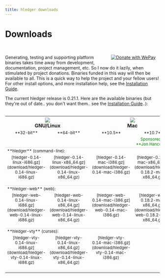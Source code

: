 ```yaml
---
title: hledger downloads
---
```


# Downloads

<style>
table {
    margin:2em 0;
}
tr.heading td {
    border-top:thin solid #ddd;
}
td {
    vertical-align:top;
    font-size:small;
}
td a:link {
   color:#888;
}
td strong a:link {
   color:#000;
}
</style>

<br>
<a href="https://www.wepay.com/donate/hledger?ref=widget&utm_medium=widget&utm_campaign=donation"
   target="_blank" style="float:right;margin:1em;"
   ><img src="https://www.wepay.com/img/widgets/donate_with_wepay.png" alt="Donate with WePay" /></a>

Generating, testing and supporting platform binaries takes time away from development, documentation, project management, etc. 
So I now do it lazily, when stimulated by project donations.
Binaries funded in this way will then be available to all.
This is a quick way to help the project and your fellow users!
For other install options, and more installation help, see the [Installation Guide](INSTALL.html).

The current hledger release is 0.21.1.
Here are the available binaries (but they're out of date.. you don't want
them.. see the [Installation Guide](INSTALL.html)..):

<table>
  <tr>
    <th width="40%" colspan=2><img src="images/linux.png" /><br />GNU/Linux</th>
    <th width="40%" colspan=2><img src="images/mac.png" border=0 /><br />Mac</th>
    <th width="20%"><img src="images/windows.png" border=0 /><br />Windows</th>
  </tr>
  <tr style="text-align:center; white-space:nowrap;">
    <td width="20%">**32-bit**</td>
    <td width="20%">**64-bit**</td>
    <td width="20%">**10.5**</td>
    <td width="20%">**10.7**</td>
    <td width="20%"></td>
  </tr>
  <tr style="text-align:center;color:green;">
    <td width="20%"></td>
    <td width="20%"></td>
    <td width="20%"></td>
    <td width="20%">Sponsored by **Jon&nbsp;Hancock**</td>
    <td width="20%"></td>
  </tr>

  <tr class="heading"><td colspan=5>**hledger** (command-line):</td></tr>
  <tr align="center">
    <td>
      [hledger-0.14-linux-i686.gz](download/hledger-0.14-linux-i686.gz)<br><br>
    </td>
    <td>
      [hledger-0.14-linux-x86_64.gz](download/hledger-0.14-linux-x86_64.gz)<br><br>
    </td>
    <td>
      [hledger-0.14-mac-i386.gz](download/hledger-0.14-mac-i386.gz)<br><br>
    </td>
    <td>
      [hledger-0.18.2-mac-x86_64.gz](download/hledger-0.18.2-mac-x86_64.gz)<br><br>
    </td>
    <td>
      [hledger-0.14-windows-i386.exe.zip](download/hledger-0.14-windows-i386.exe.zip)
    </td>
  </tr>

  <!-- <tr><td colspan=4>optional add-ons:</td></tr> -->
  <tr class="heading"><td colspan=5>**hledger-web** (web):</td></tr>
  <tr align="center">
    <td>
      [hledger-web-0.14-linux-i686.gz](download/hledger-web-0.14-linux-i686.gz)<br><br>
    </td>
    <td>
      [hledger-web-0.14-linux-x86_64.gz](download/hledger-web-0.14-linux-x86_64.gz)<br><br>
    </td>
    <td>
      [hledger-web-0.14-mac-i386.gz](download/hledger-web-0.14-mac-i386.gz)<br><br>
    </td>
    <td>
      [hledger-web-0.18.2-mac-x86_64.gz](download/hledger-web-0.18.2-mac-x86_64.gz)<br><br>
    </td>
    <td>
      [hledger-web-0.14-windows-i386.exe.zip](download/hledger-web-0.14-windows-i386.exe.zip)
    </td>
  </tr>

  <tr class="heading"><td colspan=5>**hledger-vty** (curses):</td></tr>
  <tr align="center">
    <td>
      [hledger-vty-0.14-linux-i686.gz](download/hledger-vty-0.14-linux-i686.gz)<br><br>
    </td>
    <td>
      [hledger-vty-0.14-linux-x86_64.gz](download/hledger-vty-0.14-linux-x86_64.gz)<br><br>
    </td>
    <td>
      [hledger-vty-0.14-mac-i386.gz](download/hledger-vty-0.14-mac-i386.gz)<br><br>
    </td>
    <td>
    </td>
    <td>
      not supported
    </td>
  </tr>

  <tr class="heading"><td colspan=5></td></tr>

  <!-- <tr class="heading"><td colspan=5>**hledger-chart** (pie chart generator):</td></tr> -->
  <!-- <tr align="center"> -->
  <!--   <td> -->
  <!--     <\!-- [hledger-chart-0.14-linux-i686.gz](download/hledger-chart-0.14-linux-i686.gz)<br><br> -\-> -->
  <!--     &nbsp; -->
  <!--   </td> -->
  <!--   <td> -->
  <!--     <\!-- [hledger-chart-0.14-linux-x86_64.gz](download/hledger-chart-0.14-linux-x86_64.gz)<br><br> -\-> -->
  <!--   </td> -->
  <!--   <td> -->
  <!--     <\!-- [hledger-chart-0.14-mac-i386.gz](download/hledger-chart-0.14-mac-i386.gz)<br><br> -\-> -->
  <!--   </td> -->
  <!--   <td> -->
  <!--   </td> -->
  <!--   <td> -->
  <!--   </td> -->
  <!-- </tr> -->

  <!-- <tr> -->
  <!--   <td colspan=2> -->
  <!--     Open a terminal window and go to your browser's download directory, then:   -->
  <!--     `$ gunzip hledger-*86*`   -->
  <!--     `$ mv hledger-*86* hledger`   -->
  <!--     `$ chmod +x hledger`   -->
  <!--     `$ ./hledger`   -->
  <!--   </td> -->
  <!--   <td> -->
  <!--     Double-click the downloaded file to decompress it.   -->
  <!--     Rename the decompressed file to "hledger".   -->
  <!--     Open a terminal window and go to your browser's download directory, then:   -->
  <!--     `$ chmod +x hledger`   -->
  <!--     Run it:   -->
  <!--     `$ ./hledger` -->
  <!--   </td> -->
  <!--   <td> -->
  <!--     Unzip it to (eg) your desktop.   -->
  <!--     Double-click on the unzipped file to run the web interface (the default behaviour on windows).   -->
  <!--     A security dialog may pop up, where you can choose whether other machines -->
  <!--     may access your hledger web interface. -->
  <!--   </td> -->
  <!-- </tr> -->

</table>

